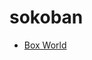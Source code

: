 # sokoban
- <a href="https://raw.githubusercontent.com/abnuo/sokoban/main/bw.xsb" download>Box World</a>
